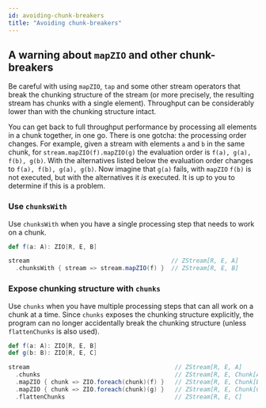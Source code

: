 ```yaml
---
id: avoiding-chunk-breakers
title: "Avoiding chunk-breakers"
---
```


## A warning about `mapZIO` and other chunk-breakers

Be careful with using `mapZIO`, `tap` and some other stream operators that break the chunking structure of the stream
(or more precisely, the resulting stream has chunks with a single element). Throughput can be considerably lower than
with the chunking structure intact.

You can get back to full throughput performance by processing all elements in a chunk together, in one go. There is one
gotcha: the processing order changes. For example, given a stream with elements `a` and `b` in the same chunk, for
`stream.mapZIO(f).mapZIO(g)` the evaluation order is `f(a), g(a), f(b), g(b)`. With the alternatives listed below the
evaluation order changes to `f(a), f(b), g(a), g(b)`. Now imagine that `g(a)` fails, with `mapZIO` `f(b)` is not
executed, but with the alternatives it _is_ executed. It is up to you to determine if this is a problem.

<!-- NOT YET AVAILABLE YET
### Use `mapZIOChunked`

_Available since zio-streams 2.1.17._

The simplest alternative is the stream operator `mapZIOChunked` which has the same signature as `mapZIO`.

```scala
def f(a: A): ZIO[R, E, B]

stream               // ZStream[R, E, A]
  .mapZIOChunked(f)  // ZStream[R, E, B]
```
-->

### Use `chunksWith`

Use `chunksWith` when you have a single processing step that needs to work on a chunk.

```scala
def f(a: A): ZIO[R, E, B]

stream                                        // ZStream[R, E, A]
  .chunksWith { stream => stream.mapZIO(f) }  // ZStream[R, E, B]
```

### Expose chunking structure with `chunks`

Use `chunks` when you have multiple processing steps that can all work on a chunk at a time. Since `chunks` exposes the
chunking structure explicitly, the program can no longer accidentally break the chunking structure (unless
`flattenChunks` is also used).

```scala
def f(a: A): ZIO[R, E, B]
def g(b: B): ZIO[R, E, C]

stream                                         // ZStream[R, E, A]
  .chunks                                      // ZStream[R, E, Chunk[A]]
  .mapZIO { chunk => ZIO.foreach(chunk)(f) }   // ZStream[R, E, Chunk[B]]
  .mapZIO { chunk => ZIO.foreach(chunk)(g) }   // ZStream[R, E, Chunk[C]]
  .flattenChunks                               // ZStream[R, E, C]
```

<!-- NOT AVAILABLE YET
### Side effects per chunk with `tapChunks`

_Available since zio-streams 2.1.17._

Unlike `tap`, stream operator `tapChunks` keeps the chunking structure and allows for side effects per chunk.

```scala
stream                                                     // ZStream[R, E, A]
  .tapChunks(c => ZIO.logInfo(s"Chunk of size ${c.size}")) // ZStream[R, E, A]
```
-->